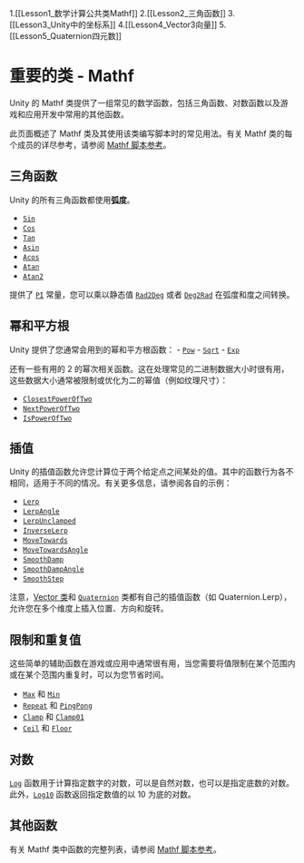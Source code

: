 1.[[Lesson1_数学计算公共类Mathf]]
2.[[Lesson2_三角函数]]
3.[[Lesson3_Unity中的坐标系]]
4.[[Lesson4_Vector3向量]]
5.[[Lesson5_Quaternion四元数]]
# 重要的类 - Mathf

Unity 的 Mathf 类提供了一组常见的数学函数，包括三角函数、对数函数以及游戏和应用开发中常用的其他函数。

此页面概述了 Mathf 类及其使用该类编写脚本时的常见用法。有关 Mathf 类的每个成员的详尽参考，请参阅 [Mathf 脚本参考](https://docs.unity3d.com/cn/current/ScriptReference/Mathf.html)。

## 三角函数

Unity 的所有三角函数都使用**弧度**。

- [`Sin`](https://docs.unity3d.com/cn/current/ScriptReference/Mathf.Sin.html)
- [`Cos`](https://docs.unity3d.com/cn/current/ScriptReference/Mathf.Cos.html)
- [`Tan`](https://docs.unity3d.com/cn/current/ScriptReference/Mathf.Tan.html)
- [`Asin`](https://docs.unity3d.com/cn/current/ScriptReference/Mathf.Asin.html)
- [`Acos`](https://docs.unity3d.com/cn/current/ScriptReference/Mathf.Acos.html)
- [`Atan`](https://docs.unity3d.com/cn/current/ScriptReference/Mathf.Atan.html)
- [`Atan2`](https://docs.unity3d.com/cn/current/ScriptReference/Mathf.Atan2.html)

提供了 [`PI`](https://docs.unity3d.com/cn/current/ScriptReference/Mathf.PI.html) 常量，您可以乘以静态值 [`Rad2Deg`](https://docs.unity3d.com/cn/current/ScriptReference/Mathf.Rad2Deg.html) 或者 [`Deg2Rad`](https://docs.unity3d.com/cn/current/ScriptReference/Mathf.Deg2Rad.html) 在弧度和度之间转换。

## 幂和平方根

Unity 提供了您通常会用到的幂和平方根函数： - [`Pow`](https://docs.unity3d.com/cn/current/ScriptReference/Mathf.Pow.html) - [`Sqrt`](https://docs.unity3d.com/cn/current/ScriptReference/Mathf.Sqrt.html) - [`Exp`](https://docs.unity3d.com/cn/current/ScriptReference/Mathf.Exp.html)

还有一些有用的 2 的幂次相关函数。这在处理常见的二进制数据大小时很有用，这些数据大小通常被限制或优化为二的幂值（例如纹理尺寸）：

- [`ClosestPowerOfTwo`](https://docs.unity3d.com/cn/current/ScriptReference/Mathf.ClosestPowerOfTwo.html)
- [`NextPowerOfTwo`](https://docs.unity3d.com/cn/current/ScriptReference/Mathf.NextPowerOfTwo.html)
- [`IsPowerOfTwo`](https://docs.unity3d.com/cn/current/ScriptReference/Mathf.IsPowerOfTwo.html)

## 插值

Unity 的插值函数允许您计算位于两个给定点之间某处的值。其中的函数行为各不相同，适用于不同的情况。有关更多信息，请参阅各自的示例：

- [`Lerp`](https://docs.unity3d.com/cn/current/ScriptReference/Mathf.Lerp.html)
- [`LerpAngle`](https://docs.unity3d.com/cn/current/ScriptReference/Mathf.LerpAngle.html)
- [`LerpUnclamped`](https://docs.unity3d.com/cn/current/ScriptReference/Mathf.LerpUnclamped.html)
- [`InverseLerp`](https://docs.unity3d.com/cn/current/ScriptReference/Mathf.InverseLerp.html)
- [`MoveTowards`](https://docs.unity3d.com/cn/current/ScriptReference/Mathf.MoveTowards.html)
- [`MoveTowardsAngle`](https://docs.unity3d.com/cn/current/ScriptReference/Mathf.MoveTowardsAngle.html)
- [`SmoothDamp`](https://docs.unity3d.com/cn/current/ScriptReference/Mathf.SmoothDamp.html)
- [`SmoothDampAngle`](https://docs.unity3d.com/cn/current/ScriptReference/Mathf.SmoothDampAngle.html)
- [`SmoothStep`](https://docs.unity3d.com/cn/current/ScriptReference/Mathf.SmoothStep.html)

注意，[Vector 类](https://docs.unity3d.com/cn/current/Manual/VectorCookbook.html)和 [`Quaternion`](https://docs.unity3d.com/cn/current/Manual/class-Quaternion.html) 类都有自己的插值函数（如 Quaternion.Lerp），允许您在多个维度上插入位置、方向和旋转。

## 限制和重复值

这些简单的辅助函数在游戏或应用中通常很有用，当您需要将值限制在某个范围内或在某个范围内重复时，可以为您节省时间。

- [`Max`](https://docs.unity3d.com/cn/current/ScriptReference/Mathf.Max.html) 和 [`Min`](https://docs.unity3d.com/cn/current/ScriptReference/Mathf.Min.html)
- [`Repeat`](https://docs.unity3d.com/cn/current/ScriptReference/Mathf.Repeat.html) 和 [`PingPong`](https://docs.unity3d.com/cn/current/ScriptReference/Mathf.PingPong.html)
- [`Clamp`](https://docs.unity3d.com/cn/current/ScriptReference/Mathf.Clamp.html) 和 [`Clamp01`](https://docs.unity3d.com/cn/current/ScriptReference/Mathf.Clamp01.html)
- [`Ceil`](https://docs.unity3d.com/cn/current/ScriptReference/Mathf.Ceil.html) 和 [`Floor`](https://docs.unity3d.com/cn/current/ScriptReference/Mathf.Floor.html)

## 对数

[`Log`](https://docs.unity3d.com/cn/current/ScriptReference/Mathf.Log.html) 函数用于计算指定数字的对数，可以是自然对数，也可以是指定底数的对数。此外，[`Log10`](https://docs.unity3d.com/cn/current/ScriptReference/Mathf.Log10.html) 函数返回指定数值的以 10 为底的对数。

## 其他函数

有关 Mathf 类中函数的完整列表，请参阅 [Mathf 脚本参考](https://docs.unity3d.com/cn/current/ScriptReference/Mathf.html)。